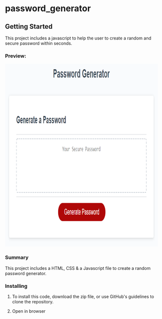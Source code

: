 # password_generator
<h2>Getting Started</h2>
<p>This project includes a javascript to help the user to create a random and secure password within seconds.</p>
<h3>Preview:</h3>
<p align="center">
  <img src="https://github.com/egitweb/password_generator/blob/main/Assets/03-javascript-homework-demo.png?raw=true" height = "600" width="100%" title="hover text">
</p>
<h3>Summary</h3>
<p>This project includes a HTML, CSS & a Javascript file to create a random password generator.</p>
<h3>Installing</h3>
<ol>
<li><p> To install this code, download the zip file, or use GitHub's guidelines to clone the repository.</p></li>
<li><p> Open in browser</p></li>
 </ol
